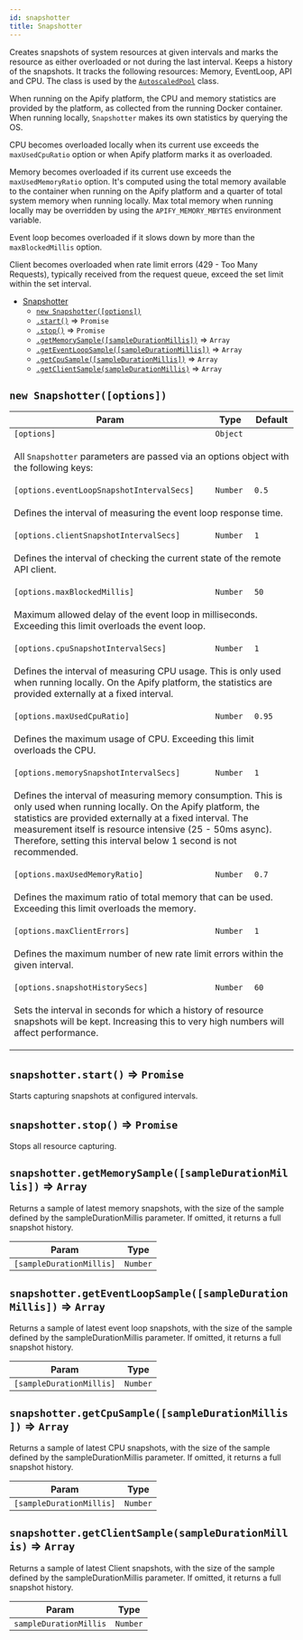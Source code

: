 ```yaml
---
id: snapshotter
title: Snapshotter
---
```


<a name="Snapshotter"></a>

Creates snapshots of system resources at given intervals and marks the resource as either overloaded or not during the last interval. Keeps a history
of the snapshots. It tracks the following resources: Memory, EventLoop, API and CPU. The class is used by the [`AutoscaledPool`](autoscaledpool)
class.

When running on the Apify platform, the CPU and memory statistics are provided by the platform, as collected from the running Docker container. When
running locally, `Snapshotter` makes its own statistics by querying the OS.

CPU becomes overloaded locally when its current use exceeds the `maxUsedCpuRatio` option or when Apify platform marks it as overloaded.

Memory becomes overloaded if its current use exceeds the `maxUsedMemoryRatio` option. It's computed using the total memory available to the container
when running on the Apify platform and a quarter of total system memory when running locally. Max total memory when running locally may be overridden
by using the `APIFY_MEMORY_MBYTES` environment variable.

Event loop becomes overloaded if it slows down by more than the `maxBlockedMillis` option.

Client becomes overloaded when rate limit errors (429 - Too Many Requests), typically received from the request queue, exceed the set limit within the
set interval.

-   [Snapshotter](snapshotter)
    -   [`new Snapshotter([options])`](#new_Snapshotter_new)
    -   [`.start()`](#Snapshotter+start) ⇒ `Promise`
    -   [`.stop()`](#Snapshotter+stop) ⇒ `Promise`
    -   [`.getMemorySample([sampleDurationMillis])`](#Snapshotter+getMemorySample) ⇒ `Array`
    -   [`.getEventLoopSample([sampleDurationMillis])`](#Snapshotter+getEventLoopSample) ⇒ `Array`
    -   [`.getCpuSample([sampleDurationMillis])`](#Snapshotter+getCpuSample) ⇒ `Array`
    -   [`.getClientSample(sampleDurationMillis)`](#Snapshotter+getClientSample) ⇒ `Array`

<a name="new_Snapshotter_new"></a>

## `new Snapshotter([options])`

<table>
<thead>
<tr>
<th>Param</th><th>Type</th><th>Default</th>
</tr>
</thead>
<tbody>
<tr>
<td><code>[options]</code></td><td><code>Object</code></td><td></td>
</tr>
<tr>
<td colspan="3"><p>All <code>Snapshotter</code> parameters are passed
  via an options object with the following keys:</p>
</td></tr><tr>
<td><code>[options.eventLoopSnapshotIntervalSecs]</code></td><td><code>Number</code></td><td><code>0.5</code></td>
</tr>
<tr>
<td colspan="3"><p>Defines the interval of measuring the event loop response time.</p>
</td></tr><tr>
<td><code>[options.clientSnapshotIntervalSecs]</code></td><td><code>Number</code></td><td><code>1</code></td>
</tr>
<tr>
<td colspan="3"><p>Defines the interval of checking the current state
  of the remote API client.</p>
</td></tr><tr>
<td><code>[options.maxBlockedMillis]</code></td><td><code>Number</code></td><td><code>50</code></td>
</tr>
<tr>
<td colspan="3"><p>Maximum allowed delay of the event loop in milliseconds.
  Exceeding this limit overloads the event loop.</p>
</td></tr><tr>
<td><code>[options.cpuSnapshotIntervalSecs]</code></td><td><code>Number</code></td><td><code>1</code></td>
</tr>
<tr>
<td colspan="3"><p>Defines the interval of measuring CPU usage.
  This is only used when running locally. On the Apify platform,
  the statistics are provided externally at a fixed interval.</p>
</td></tr><tr>
<td><code>[options.maxUsedCpuRatio]</code></td><td><code>Number</code></td><td><code>0.95</code></td>
</tr>
<tr>
<td colspan="3"><p>Defines the maximum usage of CPU.
  Exceeding this limit overloads the CPU.</p>
</td></tr><tr>
<td><code>[options.memorySnapshotIntervalSecs]</code></td><td><code>Number</code></td><td><code>1</code></td>
</tr>
<tr>
<td colspan="3"><p>Defines the interval of measuring memory consumption.
  This is only used when running locally. On the Apify platform,
  the statistics are provided externally at a fixed interval.
  The measurement itself is resource intensive (25 - 50ms async).
  Therefore, setting this interval below 1 second is not recommended.</p>
</td></tr><tr>
<td><code>[options.maxUsedMemoryRatio]</code></td><td><code>Number</code></td><td><code>0.7</code></td>
</tr>
<tr>
<td colspan="3"><p>Defines the maximum ratio of total memory that can be used.
  Exceeding this limit overloads the memory.</p>
</td></tr><tr>
<td><code>[options.maxClientErrors]</code></td><td><code>Number</code></td><td><code>1</code></td>
</tr>
<tr>
<td colspan="3"><p>Defines the maximum number of new rate limit errors within
  the given interval.</p>
</td></tr><tr>
<td><code>[options.snapshotHistorySecs]</code></td><td><code>Number</code></td><td><code>60</code></td>
</tr>
<tr>
<td colspan="3"><p>Sets the interval in seconds for which a history of resource snapshots
  will be kept. Increasing this to very high numbers will affect performance.</p>
</td></tr></tbody>
</table>
<a name="Snapshotter+start"></a>

## `snapshotter.start()` ⇒ `Promise`

Starts capturing snapshots at configured intervals.

<a name="Snapshotter+stop"></a>

## `snapshotter.stop()` ⇒ `Promise`

Stops all resource capturing.

<a name="Snapshotter+getMemorySample"></a>

## `snapshotter.getMemorySample([sampleDurationMillis])` ⇒ `Array`

Returns a sample of latest memory snapshots, with the size of the sample defined by the sampleDurationMillis parameter. If omitted, it returns a full
snapshot history.

<table>
<thead>
<tr>
<th>Param</th><th>Type</th>
</tr>
</thead>
<tbody>
<tr>
<td><code>[sampleDurationMillis]</code></td><td><code>Number</code></td>
</tr>
<tr>
</tr></tbody>
</table>
<a name="Snapshotter+getEventLoopSample"></a>

## `snapshotter.getEventLoopSample([sampleDurationMillis])` ⇒ `Array`

Returns a sample of latest event loop snapshots, with the size of the sample defined by the sampleDurationMillis parameter. If omitted, it returns a
full snapshot history.

<table>
<thead>
<tr>
<th>Param</th><th>Type</th>
</tr>
</thead>
<tbody>
<tr>
<td><code>[sampleDurationMillis]</code></td><td><code>Number</code></td>
</tr>
<tr>
</tr></tbody>
</table>
<a name="Snapshotter+getCpuSample"></a>

## `snapshotter.getCpuSample([sampleDurationMillis])` ⇒ `Array`

Returns a sample of latest CPU snapshots, with the size of the sample defined by the sampleDurationMillis parameter. If omitted, it returns a full
snapshot history.

<table>
<thead>
<tr>
<th>Param</th><th>Type</th>
</tr>
</thead>
<tbody>
<tr>
<td><code>[sampleDurationMillis]</code></td><td><code>Number</code></td>
</tr>
<tr>
</tr></tbody>
</table>
<a name="Snapshotter+getClientSample"></a>

## `snapshotter.getClientSample(sampleDurationMillis)` ⇒ `Array`

Returns a sample of latest Client snapshots, with the size of the sample defined by the sampleDurationMillis parameter. If omitted, it returns a full
snapshot history.

<table>
<thead>
<tr>
<th>Param</th><th>Type</th>
</tr>
</thead>
<tbody>
<tr>
<td><code>sampleDurationMillis</code></td><td><code>Number</code></td>
</tr>
<tr>
</tr></tbody>
</table>
